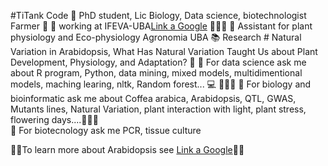 #TiTank Code
🔭 PhD student, Lic Biology, Data science, biotechnologist  Farmer 👺
🌱 working at IFEVA-UBA[Link a Google](http://www.ifeva.edu.ar/) 🌲🌲🌲
🏫 Assistant for plant physiology and Eco-physiology Agronomia UBA
📚 Research # Natural Variation in Arabidopsis, What Has Natural Variation Taught Us about Plant Development, Physiology, and Adaptation? 📑
💬 For data science ask me about R program, Python, data mining, mixed models, multidimentional models, maching learing, nltk, Random forest... 💻 🦈🦈🦈
💬 For biology and bioinformatic ask me about  Coffea arabica, Arabidopsis, QTL, GWAS, Mutants lines, Natural Variation, plant interaction with light, plant stress, flowering days....🦈🦈🦈   
💬 For biotecnology ask me PCR, tissue culture 


👋👋To learn more about Arabidopsis see [Link a Google](https://www.arabidopsis.org/index.jsp)👋👋
<!--
**danielmatsusaka/danielmatsusaka** is a ✨ _special_ ✨ repository because its `README.md` (this file) appears on your GitHub profile.

Here are some ideas to get you started:

- 🔭 I’m  workicurrentlyng on ...
- 🌱 I’m currently learning ...
- 👯 I’m looking to collaborate on ...
- 🤔 I’m looking for help with ...
- 💬 Ask me about ...
- 📫 How to reach me: ...
- 😄 Pronouns: ...
- ⚡ Fun fact: ...
-->
